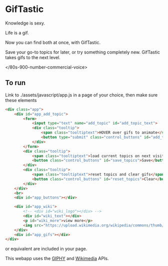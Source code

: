 # GifTastic

Knowledge is sexy.

Life is a gif.

Now you can find both at once, with GifTastic.

Save your go-to topics for later, or try something completely new. GifTastic takes gifs to the next level.

</80s-900-number-commercial-voice>

  
## To run
Link to ./assets/javascript/app.js in a page of your choice, then make sure these elements

```html
<div class="app">
    <div id="app_add_topic">
        <form>
            <input type="text" name="add_topic" id="add_topic_text">
            <div class="tooltip">
                <span class="tooltiptext">HOVER over gifs to animate</span>
                <button type="submit" class="control_buttons" id="add_topic_button">Add Topic</button>
            </div>
        </form>
        <div class="tooltip">
            <span class="tooltiptext">load current topics on next visit</span>
            <button class="control_buttons" id="save_topics">Save</button>
        </div>
        <div class="tooltip">
            <span class="tooltiptext">reset topics and clear gifs</span>                    
            <button class="control_buttons" id="reset_topics">Clear</button>
        </div>
    </div>
    <br>
    <div id="app_buttons"></div> 

    <div id="app_wiki">
        <!-- <div id="wiki_logo"></div> -->
        <div id="wiki_text"></div>
        <p id="wiki_more">view more</p>
        <img src="https://upload.wikimedia.org/wikipedia/commons/thumb/8/80/Wikipedia-logo-v2.svg/103px-Wikipedia-logo-v2.svg.png" id="wiki_logo">
    </div>
    <div id="app_gifs"></div>
</div>
```
or equivalent are included in your page.

This webapp uses the [GIPHY](https://developers.giphy.com/docs/ "documentation") and [Wikimedia](https://www.mediawiki.org/wiki/REST_API "overview") APIs.
